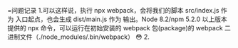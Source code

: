 =问题记录
1.可以这样说，执行 npx webpack，会将我们的脚本 src/index.js 作为 入口起点，也会生成 dist/main.js 作为 输出。Node 8.2/npm 5.2.0 以上版本提供的 npx 命令，可以运行在初始安装的 webpack 包(package)的 webpack 二进制文件（./node_modules/.bin/webpack） 😳
2.